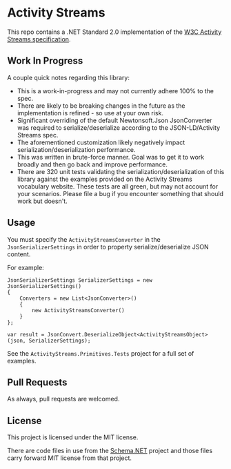 # Activity Streams

This repo contains a .NET Standard 2.0 implementation of the [W3C Activity Streams specification](https://www.w3.org/TR/2017/REC-activitystreams-vocabulary-20170523/#introduction).

## Work In Progress

A couple quick notes regarding this library:

- This is a work-in-progress and may not currently adhere 100% to the spec.
- There are likely to be breaking changes in the future as the implementation is refined - so use at your own risk.
- Significant overriding of the default Newtonsoft.Json JsonConverter was required to serialize/deserialize according to the JSON-LD/Activity Streams spec.
- The aforementioned customization likely negatively impact serialization/deserialization performance.
- This was written in brute-force manner. Goal was to get it to work broadly and then go back and improve performance.
- There are 320 unit tests validating the serialization/deserialization of this library against the examples provided on the Activity Streams vocabulary website. These tests are all green, but may not account for your scenarios. Please file a bug if you encounter something that should work but doesn't.

## Usage

You must specify the `ActivityStreamsConverter` in the `JsonSerializerSettings` in order to property serialize/deserialize JSON content.

For example:

```CSharp
JsonSerializerSettings SerializerSettings = new JsonSerializerSettings()
{
    Converters = new List<JsonConverter>()
    {
        new ActivityStreamsConverter()
    }
};

var result = JsonConvert.DeserializeObject<ActivityStreamsObject>(json, SerializerSettings);
```

See the `ActivityStreams.Primitives.Tests` project for a full set of examples.

## Pull Requests

As always, pull requests are welcomed.

## License

This project is licensed under the MIT license.

There are code files in use from the [Schema.NET](https://github.com/RehanSaeed/Schema.NET/tree/master/Source/Schema.NET) project and those files carry forward MIT license from that project.